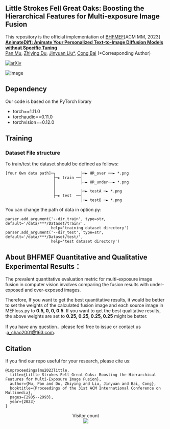 ## Little Strokes Fell Great Oaks: Boosting the Hierarchical Features for Multi-exposure Image Fusion

This repository is the official implementation of  [BHFMEF](https://arxiv.org/abs/2404.06033)[ACM MM, 2023]  
**[AnimateDiff: Animate Your Personalized Text-to-Image Diffusion Models without Specific Tuning](https://arxiv.org/abs/2404.06033)** 
</br>
[Pan Mu](https://panmu123.github.io/),
[Zhiying Du](https://zhiyingdu.github.io/),
[Jinyuan Liu*](https://github.com/JinyuanLiu-CV),
[Cong Bai](https://homepage.zjut.edu.cn/congbai/)
(*Corresponding Author)

<!-- [Arxiv Report](https://arxiv.org/abs/2404.06033) | [Project Page](https://github.com/ZhiyingDu/BHFMEF) -->
[![arXiv](https://img.shields.io/badge/arXiv-2307.04725-b31b1b.svg)](https://arxiv.org/abs/2404.06033)

![image](https://github.com/ZhiyingDu/BHFMEF/assets/111031904/5dacbf20-3bcf-428e-96e2-6cd7489c843a)

## Dependency
Our code is based on the PyTorch library
* torch==1.11.0
* torchaudio==0.11.0
* torchvision==0.12.0

## Training
### Dataset File structure
To train/test the dataset should be defined as follows:

```
[Your Own data path]─┐           ├─► HR_over ──► *.png
                     ├─► train ──│
                     │           ├─► HR_under──► *.png
                     │
                     │           ├─► testA ─► *.png
                     ├─► test  ──│                  
                                 │─► testB ─► *.png
```
You can change the path of data in option.py:
```shell
parser.add_argument('--dir_train', type=str, default='/data/***/Dataset/train/',
                    help='training dataset directory')
parser.add_argument('--dir_test', type=str, default='/data/***/Dataset/test/',
                    help='test dataset directory')
```
## About BHFMEF Quantitative and Qualitative Experimental Results：

The prevalent quantitative evaluation metric for multi-exposure image fusion in computer vision involves comparing the fusion results with under-exposed and over-exposed images.

Therefore, If you want to get the best quantitative results, it would be better to set the weights of the calculated fusion image and each source image in MEFloss.py to **0.5, 0, 0, 0.5**. If you want to get the best qualitative results, the above weights are set to **0.25, 0.25, 0.25, 0.25** might be better.

If you have any question，please feel free to issue or contact us :<a_chao2001@163.com>.

## Citation

If you find our repo useful for your research, please cite us:

```
@inproceedings{mu2023little,
  title={Little Strokes Fell Great Oaks: Boosting the Hierarchical Features for Multi-Exposure Image Fusion},
  author={Mu, Pan and Du, Zhiying and Liu, Jinyuan and Bai, Cong},
  booktitle={Proceedings of the 31st ACM International Conference on Multimedia},
  pages={2985--2993},
  year={2023}
}
```

<div align="center"> 
  Visitor count<br>
  <img src="https://profile-counter.glitch.me/ZhiyingDu/count.svg" /> 
</div>
